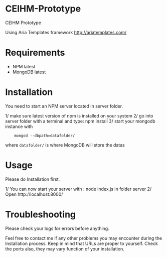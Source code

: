 # CEIHM-Prototype
CEIHM Prototype

Using Aria Templates framework
http://ariatemplates.com/

# Requirements

- NPM latest
- MongoDB latest

# Installation

You need to start an NPM server located in server folder.

1/ make sure latest version of npm is installed on your system
2/ go into server folder with a terminal and type: npm install
3/ start your mongodb instance with
```
    mongod --dbpath=datafolder/
```
where ``datafolder/`` is where MongoDB will store the datas

# Usage

Please do Installation first.

1/ You can now start your server with : node index.js in folder server
2/ Open http://localhost:8000/

# Troubleshooting

Please check your logs for errors before anything.

Feel free to contact me if any other problems you may encounter during the Installation process.
Keep in mind that URLs are proper to yourself. Check the ports also, they may vary function of your installation.
